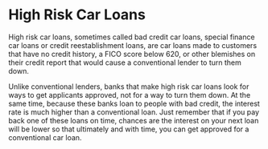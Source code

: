 ---
---

# High Risk Car Loans

High risk car loans, sometimes called bad credit car loans, special finance car loans or credit reestablishment loans, are car loans made to customers that have no credit history, a FICO score below 620, or other blemishes on their credit report that would cause a conventional lender to turn them down.

Unlike conventional lenders, banks that make high risk car loans look for ways to get applicants approved, not for a way to turn them down. At the same time, because these banks loan to people with bad credit, the interest rate is much higher than a conventional loan. Just remember that if you pay back one of these loans on time, chances are the interest on your next loan will be lower so that ultimately and with time, you can get approved for a conventional car loan.
